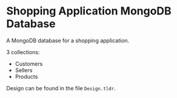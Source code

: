 # Shopping Application MongoDB Database

A MongoDB database for a shopping application.

3 collections:
* Customers
* Sellers
* Products

Design can be found in the file `Design.tldr`.